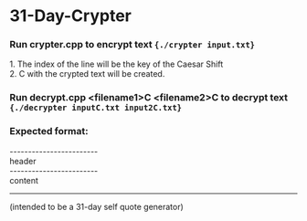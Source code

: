 # 31-Day-Crypter

### Run crypter.cpp <filename> to encrypt text ```{./crypter input.txt}```    

1\. The index of the line will be the key of the Caesar Shift   
2\. <filename>C with the crypted text will be created.    


### Run decrypt.cpp \<filename1\>C \<filename2\>C to decrypt text ```{./decrypter inputC.txt input2C.txt}```  
     
     
### Expected format:   
\-\-\-\-\-\-\-\-\-\-\-\-\-\-\-\-\-\-\-\-\-\-\-\-  
header   
\-\-\-\-\-\-\-\-\-\-\-\-\-\-\-\-\-\-\-\-\-\-\-\-  
content
  
----
(intended to be a 31-day self quote generator)

